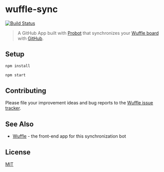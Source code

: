 # wuffle-sync

[![Build Status](https://travis-ci.com/nikku/wuffle-sync.svg?branch=master)](https://travis-ci.com/nikku/wuffle-sync)

> A GitHub App built with [Probot](https://github.com/probot/probot) that synchronizes your [Wuffle board](https://github.com/nikku/wuffle) with [GitHub](https://github.com).


## Setup

```sh
npm install

npm start
```


## Contributing

Please file your improvement ideas and bug reports to the [Wuffle issue tracker](https://github.com/nikku/wuffle/issues/new).


## See Also

* [Wuffle](https://github.com/nikku/wuffle) - the front-end app for this synchronization bot


## License

[MIT](LICENSE)
